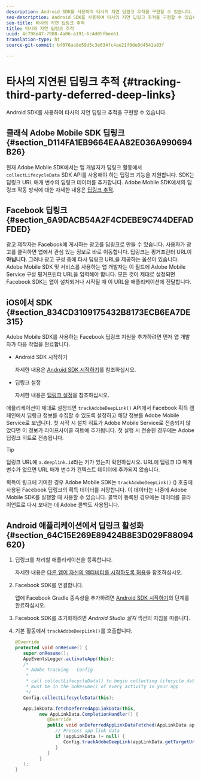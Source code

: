```yaml
---
description: Android SDK를 사용하여 타사의 지연 딥링크 추적을 구현할 수 있습니다.
seo-description: Android SDK를 사용하여 타사의 지연 딥링크 추적을 구현할 수 있습니다.
seo-title: 타사의 지연 딥링크 추적
title: 타사의 지연 딥링크 추적
uuid: 4c798e47-7988-4a06-a191-6c4d05f6ee61
translation-type: ht
source-git-commit: bf076aa8e59d5c3e634fc4ae21f0de0d4541a83f

---
```



# 타사의 지연된 딥링크 추적 {#tracking-third-party-deferred-deep-links}

Android SDK를 사용하여 타사의 지연 딥링크 추적을 구현할 수 있습니다.

## 클래식 Adobe Mobile SDK 딥링크 {#section_D114FA1EB9664EAA82E036A990694B26}

현재 Adobe Mobile SDK에서는 앱 개발자가 딥링크 활동에서 `collectLifecycleData` SDK API를 사용해야 하는 딥링크 기능을 지원합니다. SDK는 딥링크 URL 매개 변수의 딥링크 데이터를 추가합니다. Adobe Mobile SDK에서의 딥링크 작동 방식에 대한 자세한 내용은 [딥링크 추적](/help/android/acquisition-main/tracking-deep-links/tracking-deep-links.md).

## Facebook 딥링크 {#section_6A9DACB54A2F4CDEBE9C744DEFADFDED}

광고 제작자는 Facebook에 게시하는 광고를 딥링크로 만들 수 있습니다. 사용자가 광고를 클릭하면 앱에서 관심 있는 정보로 바로 이동합니다. 딥링크는 핑거프린터 URL이 **아닙니다**. 그러나 광고 구성 중에 타사 딥링크 URL을 제공하는 옵션이 있습니다. Adobe Mobile SDK 및 서비스를 사용하는 앱 개발자는 이 필드에 Adobe Mobile Service 구성 핑거프린터 URL을 입력해야 합니다. 모든 것이 제대로 설정되면 Facebook SDK는 앱이 설치되거나 시작될 때 이 URL을 애플리케이션에 전달합니다.

## iOS에서 SDK {#section_834CD3109175432B8173ECB6EA7DE315}

Adobe Mobile SDK를 사용하는 Facebook 딥링크 지원을 추가하려면 먼저 앱 개발자가 다음 작업을 완료합니다.

* Android SDK 시작하기

   자세한 내용은 [Android SDK 시작하기](https://developers.facebook.com/docs/android/getting-started)를 참조하십시오.

* 딥링크 설정

   자세한 내용은 [딥링크 설정](https://developers.facebook.com/docs/app-ads/deep-linking#os)을 참조하십시오.

애플리케이션이 제대로 설정되면 `trackAdobeDeepLink()` API에서 Facebook 획득 캠페인에서 딥링크 정보를 수집할 수 있도록 설정하고 해당 정보를 Adobe Mobile Service로 보냅니다. 첫 시작 시 설치 히트가 Adobe Mobile Service로 전송되지 않았다면 이 정보가 라이프사이클 히트에 추가됩니다. 첫 실행 시 전송된 경우에는 Adobe 딥링크 히트로 전송됩니다.

>[!TIP]
>
>딥링크 URL에 `a.deeplink.id`라는 키가 있는지 확인하십시오. URL에 딥링크 ID 매개 변수가 없으면 URL 매개 변수가 컨텍스트 데이터에 추가되지 않습니다.

획득이 링크에 기여한 경우 Adobe Mobile SDK는 `trackAdobeDeepLink()` () 호출에 사용된 Facebook 딥링크의 획득 데이터를 저장합니다. 이 데이터는 나중에 Adobe Mobile SDK를 실행할 때 사용할 수 있습니다. 콜백이 등록된 경우에는 데이터를 클라이언트로 다시 보내는 데 Adobe 콜백도 사용됩니다.

## Android 애플리케이션에서 딥링크 활성화 {#section_64C15E269E89424B8E3D029F88094620}

1. 딥링크를 처리할 애플리케이션을 등록합니다.

   자세한 내용은 [다른 앱이 자신의 액티비티를 시작하도록 허용](https://developer.android.com/training/basics/intents/filters.html)을 참조하십시오.

1. Facebook SDK를 연결합니다.

   앱에 Facebook Gradle 종속성을 추가하려면 [Android SDK 시작하기](https://developers.facebook.com/docs/android/getting-started)의 단계를 완료하십시오.

1. Facebook SDK를 초기화하려면 *Android Studio 설치* 섹션의 지침을 따릅니다.
1. 기본 활동에서 `trackAdobeDeepLink()`를 호출합니다.

   ```java
   @Override 
   protected void onResume() { 
      super.onResume(); 
      AppEventsLogger.activateApp(this); 
      /* 
       * Adobe Tracking - Config 
       * 
       * call collectLifecycleData() to begin collecting lifecycle data 
       * must be in the onResume() of every activity in your app 
       */ 
      Config.collectLifecycleData(this);
   
      AppLinkData.fetchDeferredAppLinkData(this, 
            new AppLinkData.CompletionHandler() { 
               @Override 
               public void onDeferredAppLinkDataFetched(AppLinkData appLinkData) { 
                  // Process app link data 
                  if (appLinkData != null) { 
                     Config.trackAdobeDeepLink(appLinkData.getTargetUri()); 
                  } 
               } 
            } 
      ); 
   }
   ```

